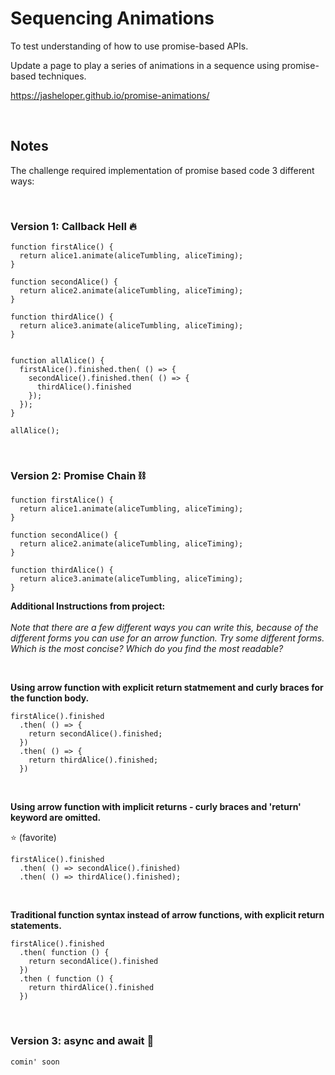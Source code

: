# Sequencing Animations

To test understanding of how to use promise-based APIs.

Update a page to play a series of animations in a sequence using promise-based techniques.

https://jasheloper.github.io/promise-animations/

<br>

## Notes

The challenge required implementation of promise based code 3 different ways:

<br>

### Version 1: Callback Hell 🔥

```
function firstAlice() {
  return alice1.animate(aliceTumbling, aliceTiming);
}

function secondAlice() {
  return alice2.animate(aliceTumbling, aliceTiming);
}

function thirdAlice() {
  return alice3.animate(aliceTumbling, aliceTiming);
}


function allAlice() {
  firstAlice().finished.then( () => {
    secondAlice().finished.then( () => {
      thirdAlice().finished
    });
  });
}

allAlice();
```

<br>

### Version 2: Promise Chain ⛓️

```
function firstAlice() {
  return alice1.animate(aliceTumbling, aliceTiming);
}

function secondAlice() {
  return alice2.animate(aliceTumbling, aliceTiming);
}

function thirdAlice() {
  return alice3.animate(aliceTumbling, aliceTiming);
}
```

**Additional Instructions from project:** <br><br>
*Note that there are a few different ways you can write this, because of the different forms you can use for an arrow function. Try some different forms. Which is the most concise? Which do you find the most readable?*

<br>

**Using arrow function with explicit return statmement and curly braces for the function body.**
```
firstAlice().finished
  .then( () => {
    return secondAlice().finished;
  })
  .then( () => {
    return thirdAlice().finished;
  })
```

<br>

**Using arrow function with implicit returns - curly braces and 'return' keyword are omitted.**

⭐️ (favorite)

```
firstAlice().finished 
  .then( () => secondAlice().finished)
  .then( () => thirdAlice().finished);
```

<br>

**Traditional function syntax instead of arrow functions, with explicit return statements.**

```
firstAlice().finished
  .then( function () {
    return secondAlice().finished
  })
  .then ( function () {
    return thirdAlice().finished
  })
```


<br>

### Version 3: async and await 🛑

```
comin' soon
```